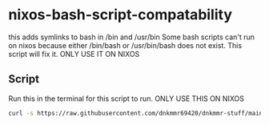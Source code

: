 # nixos-bash-script-compatability
this adds symlinks to bash in /bin and /usr/bin
Some bash scripts can't run on nixos because either /bin/bash or /usr/bin/bash does not exist. This script will fix it. ONLY USE IT ON NIXOS

## Script

Run this in the terminal for this script to run. ONLY USE THIS ON NIXOS

```bash
curl -s https://raw.githubusercontent.com/dnkmmr69420/dnkmmr-stuff/main/NixOS-shebang-compatability/setup.sh | bash
```
